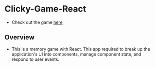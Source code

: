# Clicky-Game-React

* Check out the game [here](https://dinakhouri.github.io/Clicky-Game-React/) 

## Overview

* This is a memory game with React. This app required to break up the application's UI into components, manage component state, and respond to user events.